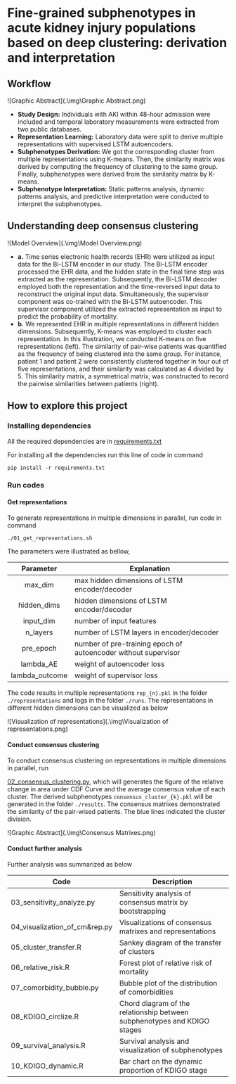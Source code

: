 # Fine-grained subphenotypes in acute kidney injury populations based on deep clustering: derivation and interpretation

## Workflow

![Graphic Abstract](.\img\Graphic Abstract.png)

- **Study Design:** Individuals with AKI within 48-hour admission were included and temporal laboratory measurements were extracted from two public databases. 
- **Representation Learning:** Laboratory data were split to derive multiple representations with supervised LSTM autoencoders. 
- **Subphenotypes Derivation:** We got the corresponding cluster from multiple representations using K-means. Then, the similarity matrix was derived by computing the frequency of clustering to the same group. Finally, subphenotypes were derived from the similarity matrix by K-means. 
- **Subphenotype Interpretation:** Static patterns analysis, dynamic patterns analysis, and predictive interpretation were conducted to interpret the subphenotypes.



## Understanding deep consensus clustering

![Model Overview](.\img\Model Overview.png)

- **a.** Time series electronic health records (EHR) were utilized as input data for the Bi-LSTM encoder in our study. The Bi-LSTM encoder processed the EHR data, and the hidden state in the final time step was extracted as the representation. Subsequently, the Bi-LSTM decoder employed both the representation and the time-reversed input data to reconstruct the original input data. Simultaneously, the supervisor component was co-trained with the Bi-LSTM autoencoder. This supervisor component utilized the extracted representation as input to predict the probability of mortality. 
- **b.** We represented EHR in multiple representations in different hidden dimensions. Subsequently, K-means was employed to cluster each representation. In this illustration, we conducted K-means on five representations (left). The similarity of pair-wise patients was quantified as the frequency of being clustered into the same group. For instance, patient 1 and patient 2 were consistently clustered together in four out of five representations, and their similarity was calculated as 4 divided by 5. This similarity matrix, a symmetrical matrix, was constructed to record the pairwise similarities between patients (right). 

## How to explore this project

### Installing dependencies

All the required dependencies are in [requirements.txt](https://github.com/YongsenTan/Deep-Consensus-Clustering/blob/main/requirements.txt)

For installing all the dependencies run this line of code in command

`pip install -r requirements.txt`

### Run codes

#### Get representations

To generate representations in multiple dimensions in parallel, run code in command

`./01_get_representations.sh`

The parameters were illustrated as bellow,

|   Parameter    | Explanation                                                  |
| :------------: | ------------------------------------------------------------ |
|    max_dim     | max hidden dimensions of LSTM encoder/decoder                |
|  hidden_dims   | hidden dimensions of LSTM encoder/decoder                    |
|   input_dim    | number of input features                                     |
|    n_layers    | number of LSTM layers in encoder/decoder                     |
|   pre_epoch    | number of pre-training epoch of autoencoder without supervisor |
|   lambda_AE    | weight of autoencoder loss                                   |
| lambda_outcome | weight of supervisor loss                                    |

The code results in multiple representations `rep_{n}.pkl` in the folder `./representations` and logs in the folder `./runs`. The representations in different hidden dimensions can be visualized as below

![Visualization of representations](.\img\Visualization of representations.png)

#### Conduct consensus clustering

To conduct consensus clustering on representations in multiple dimensions in parallel, run 

[02_consensus_clustering.py](https://github.com/YongsenTan/Deep-Consensus-Clustering/blob/main/02_consensus_clustering.py), which will generates the figure of the relative change in area under CDF Curve and the average consensus value of each cluster. The derived subphenotypes `consensus_cluster_{k}.pkl` will be generated in the folder `./results`. The consensus matrixes demonstrated the similarity of the pair-wised patients. The blue lines indicated the cluster division.

![Graphic Abstract](.\img\Consensus Matrixes.png)

#### Conduct further analysis



Further analysis was summarized as below

| Code                          | Description                                                  |
| ----------------------------- | ------------------------------------------------------------ |
| 03_sensitivity_analyze.py     | Sensitivity analysis of consensus matrix by bootstrapping    |
| 04_visualization_of_cm&rep.py | Visualizations of  consensus matrixes and representations    |
| 05_cluster_transfer.R         | Sankey diagram of the transfer of clusters                   |
| 06_relative_risk.R            | Forest plot of relative risk of mortality                    |
| 07_comorbidity_bubble.py      | Bubble plot of the distribution of comorbidities             |
| 08_KDIGO_circlize.R           | Chord diagram of the relationship between subphenotypes and KDIGO stages |
| 09_survival_analysis.R        | Survival analysis and visualization of subphenotypes         |
| 10_KDIGO_dynamic.R            | Bar chart on the dynamic proportion of KDIGO stage           |

